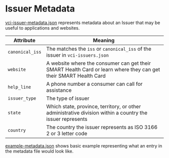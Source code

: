 # Issuer Metadata

[vci-issuer-metadata.json](example-metadata.json) represents metadata about an Issuer that may be useful to applications and websites.

| Attribute | Meaning |
|-----------|---------|
| `canonical_iss` | The matches the `iss` or `canonical_iss` of the issuer in `vci-issuers.json` |
| `website` | A website where the consumer can get their SMART Health Card or learn where they can get their SMART Health Card |
| `help_line` | A phone number a consumer can call for assistance |
| `issuer_type` | The type of issuer |
| `state` | Which state, province, territory, or other administrative division within a country the issuer represents |
| `country` | The country the issuer represents as ISO 3166 2 or 3 letter code |

[example-metadata.json](example-metadata.json) shows basic example representing what an entry in the metadata file would look like.